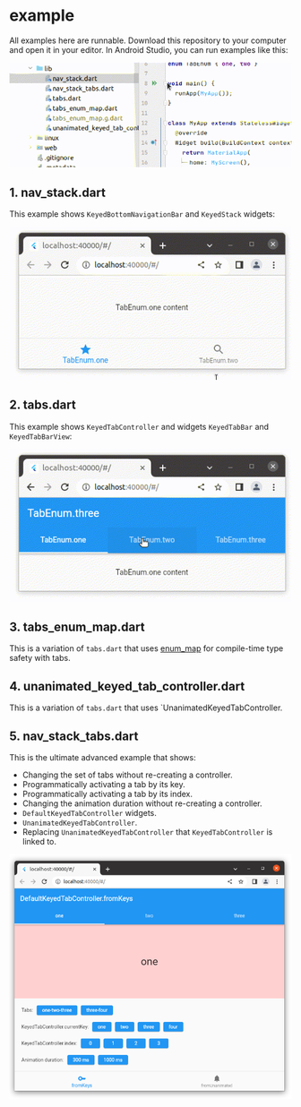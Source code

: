 # example

All examples here are runnable.
Download this repository to your computer and open it in your editor.
In Android Studio, you can run examples like this:

![Running Examples](https://github.com/alexeyinkin/flutter-keyed-collection-widgets/blob/main/example/img/run-me.gif)


## 1. nav_stack.dart

This example shows `KeyedBottomNavigationBar` and `KeyedStack` widgets:

![KeyedBottomNavigationBar, KeyedStack](https://github.com/alexeyinkin/flutter-keyed-collection-widgets/blob/main/example/img/nav_stack.gif)


## 2. tabs.dart

This example shows `KeyedTabController` and widgets `KeyedTabBar` and `KeyedTabBarView`:

![KeyedTabController, KeyedTabBar, KeyedTabBarView](https://github.com/alexeyinkin/flutter-keyed-collection-widgets/blob/main/example/img/tabs.gif)


## 3. tabs_enum_map.dart

This is a variation of `tabs.dart` that uses [enum_map](https://pub.dev/packages/enum_map)
for compile-time type safety with tabs.


## 4. unanimated_keyed_tab_controller.dart

This is a variation of `tabs.dart` that uses `UnanimatedKeyedTabController.


## 5. nav_stack_tabs.dart

This is the ultimate advanced example that shows:

- Changing the set of tabs without re-creating a controller.
- Programmatically activating a tab by its key.
- Programmatically activating a tab by its index.
- Changing the animation duration without re-creating a controller.
- `DefaultKeyedTabController` widgets.
- `UnanimatedKeyedTabController`.
- Replacing `UnanimatedKeyedTabController` that `KeyedTabController` is linked to.

![KeyedBottomNavigationBar, KeyedStack, Tabs](https://github.com/alexeyinkin/flutter-keyed-collection-widgets/blob/main/example/img/nav_stack_tabs.png)
